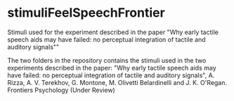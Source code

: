 # stimuliFeelSpeechFrontier
Stimuli used for the experiment described in the paper "Why early tactile speech aids may have failed: no perceptual integration of tactile and auditory signals""

The two folders in the repository contains the stimuli used in the two experiments described in the paper:
"Why early tactile speech aids may have failed: no perceptual integration of tactile and auditory signals", 
A. Rizza, A. V. Terekhov, G. Montone, M. Olivetti Belardinelli and  J. K. O'Regan. Frontiers Psychology (Under Review)
